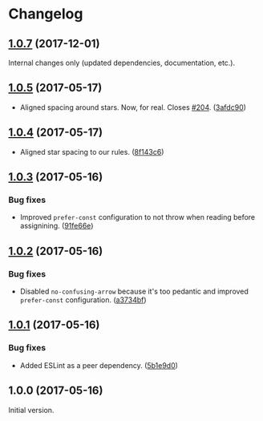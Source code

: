 Changelog
=========

## [1.0.7](https://github.com/ckeditor/ckeditor5-dev/compare/eslint-config-ckeditor5@1.0.5...eslint-config-ckeditor5@1.0.7) (2017-12-01)

Internal changes only (updated dependencies, documentation, etc.).


## [1.0.5](https://github.com/ckeditor/ckeditor5-dev/compare/eslint-config-ckeditor5@1.0.4...eslint-config-ckeditor5@1.0.5) (2017-05-17)

* Aligned spacing around stars. Now, for real. Closes [#204](https://github.com/ckeditor/ckeditor5-dev/issues/204). ([3afdc90](https://github.com/ckeditor/ckeditor5-dev/commit/3afdc90))


## [1.0.4](https://github.com/ckeditor/ckeditor5-dev/compare/eslint-config-ckeditor5@1.0.3...eslint-config-ckeditor5@1.0.4) (2017-05-17)

* Aligned star spacing to our rules. ([8f143c6](https://github.com/ckeditor/ckeditor5-dev/commit/8f143c6))


## [1.0.3](https://github.com/ckeditor/ckeditor5-dev/compare/eslint-config-ckeditor5@1.0.2...eslint-config-ckeditor5@1.0.3) (2017-05-16)

### Bug fixes

* Improved `prefer-const` configuration to not throw when reading before assignining. ([91fe66e](https://github.com/ckeditor/ckeditor5-dev/commit/91fe66e))


## [1.0.2](https://github.com/ckeditor/ckeditor5-dev/compare/eslint-config-ckeditor5@1.0.1...eslint-config-ckeditor5@1.0.2) (2017-05-16)

### Bug fixes

* Disabled `no-confusing-arrow` because it's too pedantic and improved `prefer-const` configuration. ([a3734bf](https://github.com/ckeditor/ckeditor5-dev/commit/a3734bf))


## [1.0.1](https://github.com/ckeditor/ckeditor5-dev/compare/eslint-config-ckeditor5@1.0.0...eslint-config-ckeditor5@1.0.1) (2017-05-16)

### Bug fixes

* Added ESLint as a peer dependency. ([5b1e9d0](https://github.com/ckeditor/ckeditor5-dev/commit/5b1e9d0))


## 1.0.0 (2017-05-16)

Initial version.
